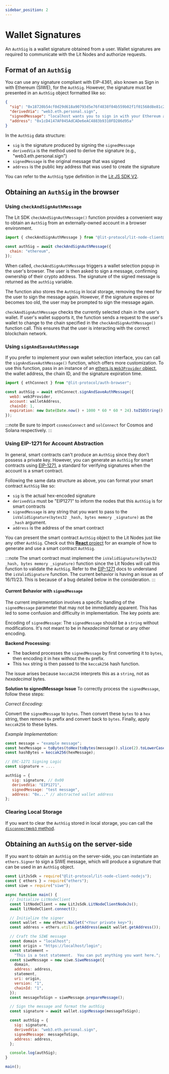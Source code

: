 ```yaml
---
sidebar_position: 2
---
```


# Wallet Signatures

An `AuthSig` is a wallet signature obtained from a user. Wallet signatures are required to communicate with the Lit Nodes and authorize requests.

## Format of an `AuthSig`

You can use any signature compliant with EIP-4361, also known as Sign in with Ethereum (SIWE), for the `AuthSig`. However, the signature must be presented in an `AuthSig` object formatted like so:

```json
{
  "sig": "0x18720b54cf0d29d618a90793d5e76f4838f04b559b02f1f01568d8e81c26ae9536e11bb90ad311b79a5bc56149b14103038e5e03fee83931a146d93d150eb0f61c",
  "derivedVia": "web3.eth.personal.sign",
  "signedMessage": "localhost wants you to sign in with your Ethereum account:\n0x1cD4147AF045AdCADe6eAC4883b9310FD286d95a\n\nThis is a test statement.  You can put anything you want here.\n\nURI: https://localhost/login\nVersion: 1\nChain ID: 1\nNonce: gzdlw7mR57zMcGFzz\nIssued At: 2022-04-15T22:58:44.754Z",
  "address": "0x1cD4147AF045AdCADe6eAC4883b9310FD286d95a"
}
```

In the `AuthSig` data structure:

- `sig` is the signature produced by signing the `signedMessage`
- `derivedVia` is the method used to derive the signature (e.g., "web3.eth.personal.sign")
- `signedMessage` is the original message that was signed
- `address` is the public key address that was used to create the signature

You can refer to the `AuthSig` type definition in the [Lit JS SDK V2](https://js-sdk.litprotocol.com/interfaces/types_src.AuthSig.html).

## Obtaining an `AuthSig` in the browser

### Using `checkAndSignAuthMessage`

The Lit SDK `checkAndSignAuthMessage()` function provides a convenient way to obtain an `AuthSig` from an externally-owned account in a browser environment.

```js
import { checkAndSignAuthMessage } from "@lit-protocol/lit-node-client@serrano";

const authSig = await checkAndSignAuthMessage({
  chain: "ethereum",
});
```

When called, `checkAndSignAuthMessage` triggers a wallet selection popup in the user's browser. The user is then asked to sign a message, confirming ownership of their crypto address. The signature of the signed message is returned as the `authSig` variable.

The function also stores the `AuthSig` in local storage, removing the need for the user to sign the message again. However, if the signature expires or becomes too old, the user may be prompted to sign the message again.

`checkAndSignAuthMessage` checks the currently selected chain in the user's wallet. If user's wallet supports it, the function sends a request to the user's wallet to change to the chain specified in the `checkAndSignAuthMessage()` function call. This ensures that the user is interacting with the correct blockchain network.

### Using `signAndSaveAuthMessage`

If you prefer to implement your own wallet selection interface, you can call the `signAndSaveAuthMessage()` function, which offers more customization. To use this function, pass in an instance of an [ethers.js `Web3Provider` object](https://docs.ethers.org/v5/api/providers/other/#Web3Provider), the wallet address, the chain ID, and the signature expiration time.

```js
import { ethConnect } from "@lit-protocol/auth-browser";

const authSig = await ethConnect.signAndSaveAuthMessage({
  web3: web3Provider,
  account: walletAddress,
  chainId: 1,
  expiration: new Date(Date.now() + 1000 * 60 * 60 * 24).toISOString(),
});
```

:::note
Be sure to import `cosmosConnect` and `solConnect` for Cosmos and Solana respectively.
:::

### Using EIP-1271 for Account Abstraction

In general, smart contracts can't produce an `AuthSig` since they don't possess a private key. However, you can generate an `AuthSig` for smart contracts using [EIP-1271](https://eips.ethereum.org/EIPS/eip-1271), a standard for verifying signatures when the account is a smart contract.

Following the same data structure as above, you can format your smart contract `AuthSig` like so:

- `sig` is the actual hex-encoded signature
- `derivedVia` must be "EIP1271" to inform the nodes that this `AuthSig` is for smart contracts
- `signedMessage` is any string that you want to pass to the `isValidSignature(bytes32 _hash, bytes memory _signature)` as the `_hash` argument.
- `address` is the address of the smart contract

You can present the smart contract `AuthSig` object to the Lit Nodes just like any other `AuthSig`.
Check out this [**React** project](https://replit.com/@lit/Smart-Contract-Authsig-EIP1271#smart-contract-authsig/src/App.js) for an example of how to generate and use a smart contract `AuthSig`.

:::note
The smart contract must implement the `isValidSignature(bytes32 _hash, bytes memory _signature)` function since the Lit Nodes will call this function to validate the `AuthSig`. Refer to the [EIP-1271](https://eips.ethereum.org/EIPS/eip-1271) docs to understand the `isValidSignature` function. The current behavior is having an issue as of 16/11/23. This is because of a bug detailed below in the consideration.
:::

#### Current Behavior with `signedMessage`
The current implementation involves a specific handling of the `signedMessage` parameter that may not be immediately apparent. This has led to some confusion and difficulty in implementation. The key points are:

Encoding of `signedMessage`: The `signedMessage` should be a `string` without modifications. It's not meant to be in _hexadecimal_ format or any other encoding.

**Backend Processing:**

- The backend processes the `signedMessage` by first converting it to `bytes`, then encoding it in hex without the `0x` prefix.
- This `hex` string is then passed to the `keccak256` hash function.

The issue arises because `keccak256` interprets this as a `string`, not as _hexadecimal_ bytes.


**Solution to signedMessage Issue**
To correctly process the `signedMessage`, follow these steps:

_Correct Encoding:_

Convert the `signedMessage` to `bytes`.
Then convert these `bytes` to a `hex` string, then remove `0x` prefix and convert back to `bytes`.
Finally, apply `keccak256` to these bytes.

_Example Implementation:_
```js
const message = "example message";
const hexMessage = toBytes(toHex(toBytes(message)).slice(2).toLowerCase());
const hashBytes = keccak256(hexMessage);

// ERC-1271 Signing Logic
const signature = ....

authSig = {
   sig: signature, // 0x00
   derivedVia: "EIP1271",
   signedMessage: "test message",
   address: "0x..." // abstracted wallet address
};
```



### Clearing Local Storage

If you want to clear the `AuthSig` stored in local storage, you can call the [`disconnectWeb3` method](https://js-sdk.litprotocol.com/functions/auth_browser_src.ethConnect.disconnectWeb3.html).

## Obtaining an `AuthSig` on the server-side

If you want to obtain an `AuthSig` on the server-side, you can instantiate an `ethers.Signer` to sign a SIWE message, which will produce a signature that can be used in an `AuthSig` object.

```js
const LitJsSdk = require("@lit-protocol/lit-node-client-nodejs");
const { ethers } = require("ethers");
const siwe = require("siwe");

async function main() {
  // Initialize LitNodeClient
  const litNodeClient = new LitJsSdk.LitNodeClientNodeJs();
  await litNodeClient.connect();

  // Initialize the signer
  const wallet = new ethers.Wallet("<Your private key>");
  const address = ethers.utils.getAddress(await wallet.getAddress());

  // Craft the SIWE message
  const domain = "localhost";
  const origin = "https://localhost/login";
  const statement =
    "This is a test statement.  You can put anything you want here.";
  const siweMessage = new siwe.SiweMessage({
    domain,
    address: address,
    statement,
    uri: origin,
    version: "1",
    chainId: "1",
  });
  const messageToSign = siweMessage.prepareMessage();

  // Sign the message and format the authSig
  const signature = await wallet.signMessage(messageToSign);

  const authSig = {
    sig: signature,
    derivedVia: "web3.eth.personal.sign",
    signedMessage: messageToSign,
    address: address,
  };

  console.log(authSig);
}

main();
```
